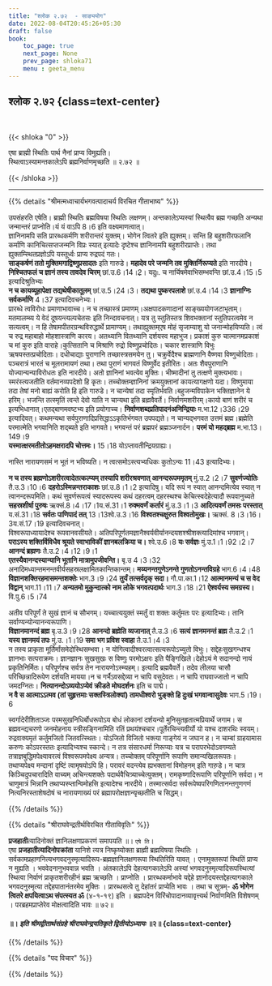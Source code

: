 ```yaml
---
title: "श्लोक २.७२  - साङ्ययोग"
date: 2022-08-04T20:45:26+05:30
draft: false
book:
    toc_page: true
    next_page: None
    prev_page: shloka71
    menu : geeta_menu
---
```




## श्लोक २.७२ {class=text-center}

<br/>

{{< shloka  "0"  >}}

एषा ब्राह्मी स्थितिः पार्थ नैनां प्राप्य विमुह्यति।  
स्थित्वाऽस्यामन्तकालेऽपि ब्रह्मनिर्वाणमृच्छति  ॥ २.७२ ॥

{{< /shloka >}}

---


{{% details "श्रीमत्मध्वाचार्यभगवत्पादाचर्य विरचित  गीताभाष्य" %}}

उपसंहरति एषेति। ब्राह्मी स्थितिः ब्रह्मविषया स्थितिः लक्षणम्। अन्तकालेऽप्यस्यां स्थित्वैव ब्रह्म गच्छति अन्यथा जन्मान्तरं प्राप्नोति।यं यं वाऽपि 8।6 इति वक्ष्यमाणत्वात्।  
ज्ञानिनामपि सति प्रारब्धकर्मणि शरीरान्तरं युक्तम्। भोगेन त्वितरे इति ह्युक्तम्। सन्ति हि बहुशरीरफलानि कर्माणि कानिचित्सप्तजन्मनि विप्रः स्यात् इत्यादेः दृष्टेश्च ज्ञानिनामपि बहुशरीरप्राप्तेः। तथा ह्युक्तम्स्थितप्रज्ञोऽपि यस्तूर्ध्वः प्राप्य रुद्रपदं गतः।   
**साङ्कर्षणं ततो मुक्तिमगाद्विष्णुप्रसादतः** इति गारुडे। 
**महादेव परे जन्मनि तव मुक्तिर्निरूप्यते** इति नारदीये।
**निश्चितफलं च ज्ञानं तस्य तावदेव चिरम्** छां.उ.6।14।2़। 
यदु৷৷. च नार्चिषमेवाभिसम्भवन्ति छां.उ.4।15।5 इत्यादिश्रुतिभ्यः   
**न च कायव्यूहापेक्षा तद्यथेषीकातूलम्** छां.उ.5।24।3। 
**तद्यथा पुष्करपलाशे** छां.उ.4।14।3
**ज्ञानाग्निः सर्वकर्माणि** 4।37 इत्यादिवचनेभ्यः।  
प्रारब्धे त्वविरोधः प्रमाणाभावाच्च। न च तच्छास्त्रं प्रमाणम्।अक्षपादकणादानां साङ्ख्ययोगजटाभृताम्। मतमालम्ब्य ये वेदं दूषयन्त्यल्पचेतसः इति निन्दावचनात्।
यत्र तु स्तुतिस्तत्र शिवभक्तानां स्तुतिपरत्वमेव न सत्यत्वम्। न हि तेषामपीतरग्रन्थविरुद्धार्थे प्रामाण्यम्। तथाह्युक्तम्एष मोहं सृजाम्याशु यो जनान्मोहयिप्यति। त्वं च रुद्र महाबाहो मोहशास्त्राणि कारय। अतथ्यानि वितथ्यानि दर्शयस्व महाभुज। प्रकाशं कुरु चात्मानमप्रकाशं च मां कुरु इति वाराहे।कुत्सितानि च मिश्राणि रुद्रो विष्णुप्रचोदितः। चकार शास्त्राणि विभुः ऋषयस्तत्प्रचोदिताः। दधीचाद्याः पुराणानि तच्छास्त्रसमयेन तु। चक्रुर्वेदैश्च ब्राह्मणानि वैष्णवा विष्णुचोदिताः। पञ्चरात्रं भारतं च मूलरामायणं तथा। तथा पुराणं भागवतं विष्णुर्वेद इतीरितः। अतः शैवपुराणानि योज्यान्यन्याविरोधतः इति नारदीये।
अतो ज्ञानिनां भवत्येव मुक्तिः। भीष्मादीनां तु तत्क्षणे मुक्त्यभावः। स्मरंस्त्यजतीति वर्तमानव्यपदेशो हि कृतः।
तच्चोक्तम्ज्ञानिनां क्रमयुक्तानां कायत्यागक्षणो यदा। 
विष्णुमाया तदा तेषां मनो बाह्यं करोति हि इति गारुडे। 
न चान्येषां तदा स्मृतिर्भवति।बहुजन्मविपाकेन भक्तिज्ञानेन ये हरिम्। भजन्ति तत्स्मृतिं त्वन्ते देवो याति न चान्यथा इति ब्रह्मवैवर्ते। निर्वाणमशरीरम्।कायो बाणं शरीरं च इत्यभिधानात्।एतद्बाणमवष्टभ्य इति प्रयोगाच्च।
**निर्वाणशब्दप्रतिपादनंअनिन्द्रियाः** म.भा.12।336।29 इत्यादिवत्। 
कथमन्यथा सर्वपुराणादिप्रसिद्धाऽऽकृतिर्भगवत उपपद्यते। 
न चान्यद्भगवत उत्तमं ब्रह्म।ब्रह्मेति परमात्मेति भगवानिति शद्ब्यते इति भागवते। 
भगवन्तं परं ब्रह्मपरं ब्रह्मञ्जनार्दन। **परमं यो महद्ब्रह्म** म.भा.13।149।9  
**यस्मात्क्षरमतीतोऽहमक्षरादपि चोत्तमः।** 15।18 योऽप्तावतीन्द्रियग्राह्यः।

नास्ति नारायणसमं न भूतं न भविष्यति।
न त्वत्समोऽस्त्यभ्यधिकः कुतोऽन्यः 11।43 
इत्यादिभ्यः। 

**न च तस्य ब्रह्मणोऽशरीरत्वादेतत्कल्प्यम् तस्यापि शरीरश्रवणात् आनन्दरूपममृतम्** मुं.उ.2।2।7 
**सुवर्णज्योतिः** तै.उ.3।10।6 
**दहरोऽस्मिन्नन्तराकाशः** छां.उ.8।1।2 इत्यादिषु।
यदि रूपं न स्यात् आनन्दमित्येव स्यात् न त्वानन्दरूपमिति। 
कथं सुवर्णरूपत्वं स्यादरूपस्य कथं दहरत्वम् दहरस्थश्च केचित्स्वदेहेत्यादौ रूपवानुच्यते 
**सहस्रशीर्षा पुरुषः** ऋक्सं.8।4।17।1य.सं.31।1 **रुक्मवर्णं कर्तारं** मुं.उ.3।1।3
**आदित्यवर्णं तमसः परस्तात्** य.सं.31।18 
**सर्वतः पाणिपादं तत्** 13।13श्वे.उ.3।16 
**विश्वतश्चक्षुरुत विश्वतोमुखः।** ऋक्सं. 8।3।16।3य.सं.17।19 इत्यादिवचनात्।  
विश्वरूपाध्यायादेश्च रूपवानवसीयते। अतिपरिपूर्णतमज्ञानैश्वर्यवीर्यानन्दयशश्श्रीशक्त्यादिमांश्च भगवान्। 
**पराऽस्य शक्तिर्विविधैव श्रूयते स्वाभाविकीं ज्ञानबलक्रिया च।** श्वे.उ.6।8 
**यः सर्वज्ञः** मुं.उ.1।1।92।2।7 
**आनन्दं ब्रह्मणः** तै.उ.2।4।12।9।1  
**एतस्यैवानन्दस्यान्यानि भूतानि मात्रामुपजीवन्ति।** बृ.उ 4।3।32 अनादिमध्यान्तमनन्तवीर्यसहस्रलक्षामितकान्तिकान्तम्।
**मय्यनन्तगुणेऽनन्ते गुणतोऽनन्तविग्रहे** भाग.6।4।48 
**विज्ञानशक्तिरहमासमन्तशक्तेः** भाग.3।9।24
**तुर्यं तत्सर्वदृक् सदा।** गौ.पा.का.1।12
**आत्मानमन्यं च स वेद विद्वान्** भाग.11।11।7 
**अन्यतमो मुकुन्दात्को नाम लोके भगवत्पदार्थः** भाग.3।18।21
**ऐश्वर्यस्य समग्रस्य।** वि.पु.6।5।74

अतीव परिपूर्णं ते सुखं ज्ञानं च सौभगम्। 
यच्चात्ययुक्तं स्मर्तुं वा शक्तः कर्तुमतः परः इत्यादिभ्यः। 
तानि सर्वाण्यन्योन्यानन्यरूपाणि।  
**विज्ञानमानन्दं ब्रह्म** बृ.उ.3।9।28 **आनन्दो ब्रह्मेति व्यजानात्** तै.उ.3।6
**सत्यं ज्ञानमनन्तं ब्रह्म** तै.उ.2।1 **यस्य ज्ञानमयं तपः** मुं.उ.।1।19 
**समा भग प्रविश स्वाहा** तै.उ.1।4।3   
न तस्य प्राकृता मूर्तिर्मांसमेदोस्थिसम्भवा। न योगित्वादीश्वरत्वात्सत्यरूपोऽच्युतो विभुः। 
सद्देहःसुखगन्धश्च ज्ञानभाः सत्पराक्रमः। 
ज्ञानज्ञानः सुखसुखः स विष्णुः परमोऽक्षरः इति पैङ्गिखिले।देहोऽयं मे सदानन्दो नायं प्रकृतिनिर्मितः। परिपूर्णश्च सर्वत्र तेन नारायणोऽस्म्यहम्। इत्यादि ब्रह्मवैवर्ते।
तदेव लीलया चासौ परिच्छिन्नादिरूपेण दर्शयति मायया।न च गर्भैऽवसद्देव्या न चापि वसुदेवतः। न चापि राघवाज्जातो न चापि जमदग्नितः। **नित्यानन्दोऽव्ययोऽप्येवं क्रीडते मोघदर्शनः** इति च पाद्मे।  
**न वै स आत्माऽऽत्मव (तां सुहृत्तमाः सक्तस्त्रिलोक्यां) तामधीश्वरो भुङ्क्ते हि दुःखं भगवान्वासुदेवः** भाग.5।19।6  

स्वर्गादेरीशिताञ्जः परमसुखनिधिर्बोधरूपोऽय बोधं लोकानां दर्शयन्यो मुनिसुतहृतात्मप्रियार्थे जगाम। 
स ब्रह्मवन्द्यचरणो जनमोहनाय स्त्रीसङ्गिनामिति रतिं प्रथयंश्चचार।पूर्तेरचिन्त्यवीर्यो यो यश्च दाशरथिः स्वयम्। रुद्रवाक्यमृतं कर्तुमजितो जितवत्स्थितः। 
योऽजितो विजितो भक्त्या गाङ्गेयं न जघान ह। 
न चाम्बां ग्राहयामास करुणः कोऽपरस्ततः इत्यादिभ्यश्च स्कान्दे।
न तत्र संसारधर्मा निरूप्याः यत्र च परापरभेदोऽवगम्यते तत्राज्ञबुद्धिमपेक्ष्यावरत्वं विश्वरूपमपेक्ष्य अन्यत्र। तच्चोक्तम् परिपूर्णानि रूपाणि समान्यखिलरूपतः। 
तथाप्यपेक्ष्य मन्दानां दृष्टिं त्वामृषयोऽपि हि। 
परावरं वदन्त्येव ह्यभक्तानां विमोहनम् इति गारु़डे। 
न चात्र किञ्चिदुपचारादिति वाच्यम् अचिन्त्यशक्तेः पदार्थवैचित्र्याच्चेत्युक्तम्। 
रामकृष्णादिरूपाणि परिपूर्णानि सर्वदा। 
न चाणुमात्रं भिन्नानि तथाप्यस्प्तान्विमोहसि इत्यादेश्च नारदीये। 
तस्मात्सर्वदा सर्वरूपेष्वपरिगणितानन्तगुणगणं नित्यनिरस्ताशेषदोषं च नारायणाख्यं परं ब्रह्मापरोक्षज्ञान्यृच्छतीति च सिद्धम्।

{{% /details %}}



{{% details "श्रीराघवेन्द्रतीर्थविरचित गीताविवृतिः" %}}

**प्रजहाती**त्यादिनोक्तं ज्ञानिलक्षणप्रकरणं समापयति
॥। `एषे ति`।   
एषा **प्रजहातीत्यादिनोपक्रांता** यानिशे त्यत्र निष्कृष्योक्ता ब्राह्मी
ब्रह्मविषया स्थितिः । 
सर्वकामप्रहाणनित्यभगवदनुस्मृत्यादिरूप-ब्रह्मज्ञानिलक्षणरूपा स्थितिरिति यावत्‌ । 
एनामुक्तरूपां स्थितिं प्राप्य न मुह्यति
। भववेदनानुभववान्न भवति । अंतकालेऽपि देहत्यागकालेऽपि अस्यां
भगवदनुस्मृत्यादिरूपस्थित्यां स्थित्वा निर्वाणं प्राकृतशरीरहीनं ब्रह्म ऋच्छति ।
प्राप्नोति । प्रारब्धकर्माभावे यद्देहे ज्ञानोदयस्तद्देहत्यागकाले भगवदनुस्मृत्या
तद्देहपातानंतरमेव मुक्तिः । 
प्रारब्धसत्वे तु देहांतरं प्राप्येति भावः । तथा च
सूत्रम्‌- **ॐ भोगेन त्वितरे क्षपयित्वाऽथ संपत्स्यत ॐ** (४-१-१९) इति ।
ब्रह्मपदेन विरिंचोपादानव्यावृत्त्यर्थ निर्वाणमिति विशेषणम्‌ । परब्रहमप्राप्तेरेव
मोक्षत्वादिति भावः ॥ ७२॥


#### ॥। *इति श्रीमद्वीतार्थसंग्रहे श्रीराघवेन्द्रयतिकृते द्वितीयोऽध्यायः* ॥२॥   {class=text-center}

{{% /details %}}

{{% details "पद विचार" %}}


{{% /details %}}
